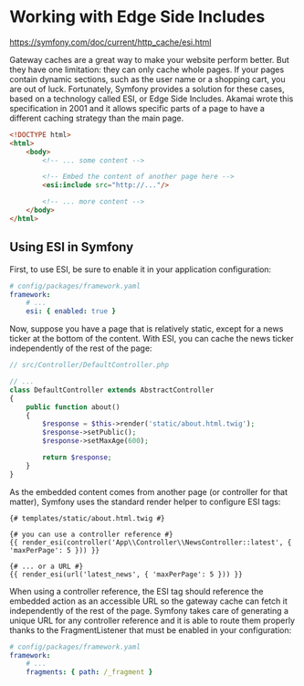 Working with Edge Side Includes
==============================

https://symfony.com/doc/current/http_cache/esi.html

Gateway caches are a great way to make your website perform better. But they have one limitation: they can only cache whole pages. If your pages contain dynamic sections, such as the user name or a shopping cart, you are out of luck. Fortunately, Symfony provides a solution for these cases, based on a technology called ESI, or Edge Side Includes. Akamai wrote this specification in 2001 and it allows specific parts of a page to have a different caching strategy than the main page.

```html
<!DOCTYPE html>
<html>
    <body>
        <!-- ... some content -->

        <!-- Embed the content of another page here -->
        <esi:include src="http://..."/>

        <!-- ... more content -->
    </body>
</html>
```

## Using ESI in Symfony

First, to use ESI, be sure to enable it in your application configuration:

```yaml
# config/packages/framework.yaml
framework:
    # ...
    esi: { enabled: true }
```

Now, suppose you have a page that is relatively static, except for a news ticker at the bottom of the content. With ESI, you can cache the news ticker independently of the rest of the page:

```php
// src/Controller/DefaultController.php

// ...
class DefaultController extends AbstractController
{
    public function about()
    {
        $response = $this->render('static/about.html.twig');
        $response->setPublic();
        $response->setMaxAge(600);

        return $response;
    }
}
```

As the embedded content comes from another page (or controller for that matter), Symfony uses the standard render helper to configure ESI tags:

```twig
{# templates/static/about.html.twig #}

{# you can use a controller reference #}
{{ render_esi(controller('App\\Controller\\NewsController::latest', { 'maxPerPage': 5 })) }}

{# ... or a URL #}
{{ render_esi(url('latest_news', { 'maxPerPage': 5 })) }}
```

When using a controller reference, the ESI tag should reference the embedded action as an accessible URL so the gateway cache can fetch it independently of the rest of the page. Symfony takes care of generating a unique URL for any controller reference and it is able to route them properly thanks to the FragmentListener that must be enabled in your configuration:

```yaml
# config/packages/framework.yaml
framework:
    # ...
    fragments: { path: /_fragment }
```